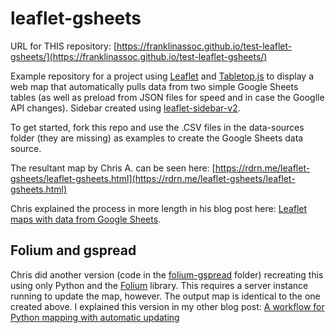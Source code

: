# leaflet-gsheets

URL for THIS repository: [https://franklinassoc.github.io/test-leaflet-gsheets/](https://franklinassoc.github.io/test-leaflet-gsheets/)

Example repository for a project using [Leaflet](https://leafletjs.com/) and [Tabletop.js](https://github.com/jsoma/tabletop) to display a web map that automatically pulls data from two simple Google Sheets tables (as well as preload from JSON files for speed and in case the Googlle API changes). Sidebar created using [leaflet-sidebar-v2](https://github.com/nickpeihl/leaflet-sidebar-v2).

To get started, fork this repo and use the .CSV files in the data-sources folder (they are missing) as examples to create the Google Sheets data source.

The resultant map by Chris A. can be seen here: [https://rdrn.me/leaflet-gsheets/leaflet-gsheets.html](https://rdrn.me/leaflet-gsheets/leaflet-gsheets.html)

Chris explained the process in more length in his blog post here: [Leaflet maps with data from Google Sheets](https://rdrn.me/leaflet-maps-google-sheets/).

## Folium and gspread

Chris did another version (code in the [folium-gspread](https://github.com/carderne/leaflet-gsheets/tree/master/folium-gspread) folder) recreating this using only Python and the [Folium](https://github.com/python-visualization/folium) library. This requires a server instance running to update the map, however. The output map is identical to the one created above. I explained this version in my other blog post: [A workflow for Python mapping with automatic updating](https://rdrn.me/python-mapping-automatic-updating/) 
